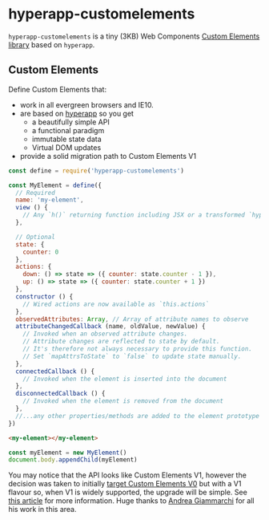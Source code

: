 # hyperapp-customelements

`hyperapp-customelements` is a tiny (3KB) Web Components [Custom Elements library](#custom-elements) based on `hyperapp`.


## Custom Elements

Define Custom Elements that:

- work in all evergreen browsers and IE10.
- are based on [hyperapp](https://github.com/hyperapp/hyperapp) so you get
  - a beautifully simple API
  - a functional paradigm
  - immutable state data
  - Virtual DOM updates
- provide a solid migration path to Custom Elements V1

```js
const define = require('hyperapp-customelements')

const MyElement = define({
  // Required
  name: 'my-element',
  view () {
    // Any `h()` returning function including JSX or a transformed `hyperviews` template
  },

  // Optional
  state: {
    counter: 0
  },
  actions: {
    down: () => state => ({ counter: state.counter - 1 }),
    up: () => state => ({ counter: state.counter + 1 })
  },
  constructor () {
    // Wired actions are now available as `this.actions`
  },
  observedAttributes: Array, // Array of attribute names to observe
  attributeChangedCallback (name, oldValue, newValue) {
    // Invoked when an observed attribute changes.
    // Attribute changes are reflected to state by default.
    // It's therefore not always necessary to provide this function.
    // Set `mapAttrsToState` to `false` to update state manually.
  },
  connectedCallback () {
    // Invoked when the element is inserted into the document
  },
  disconnectedCallback () {
    // Invoked when the element is removed from the document
  },
  //...any other properties/methods are added to the element prototype
})
```

```html
<my-element></my-element>
```


```js
const myElement = new MyElement()
document.body.appendChild(myElement)
```

You may notice that the API looks like Custom Elements V1, however the decision was taken to 
initially [target Custom Elements V0](https://github.com/WebReflection/ce-v0) but with a V1 flavour so, when V1 is widely supported, the upgrade will be simple. See [this article](https://medium.com/@WebReflection/a-custom-elements-v0-grampafill-dc1319420e9b) for more information. Huge thanks to [Andrea Giammarchi](https://github.com/WebReflection) for all his work in this area.

